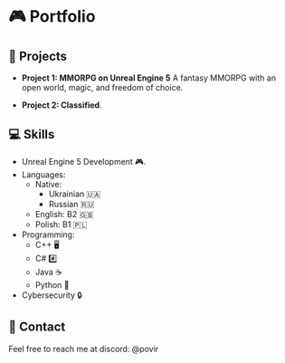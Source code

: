# 🎮 Portfolio

## 💼 Projects

- **Project 1: MMORPG on Unreal Engine 5** A fantasy MMORPG with an open world, magic, and freedom of choice.

- **Project 2: Classified**.

## 💻 Skills

- Unreal Engine 5 Development 🎮.
- Languages:
  - Native:
    - Ukrainian 🇺🇦
    - Russian 🇷🇺
  - English: B2 🇬🇧
  - Polish: B1 🇵🇱
- Programming:
  - C++ 🖥️
  - C# #️⃣
  - Java ☕
  - Python 🐍
- Cybersecurity 🔒

## 📧 Contact

Feel free to reach me at discord: @povir
